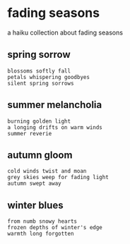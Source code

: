 # fading seasons

a haiku collection about fading seasons

## spring sorrow

```
blossoms softly fall
petals whispering goodbyes
silent spring sorrows
```

## summer melancholia

```
burning golden light
a longing drifts on warm winds
summer reverie
```

## autumn gloom

```
cold winds twist and moan
grey skies weep for fading light
autumn swept away
```

## winter blues

```
from numb snowy hearts
frozen depths of winter's edge
warmth long forgotten
```
